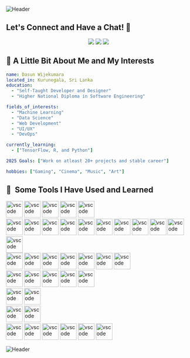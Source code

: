 ![Header](https://capsule-render.vercel.app/api?type=waving&height=250&color=gradient&text=Hello%20I'm%20Dasun)

## Let's Connect and Have a Chat! 💬  

<p align="center">
  <a href="https://www.linkedin.com/in/dasun-wijekumara/"><img src="https://img.icons8.com/ios-filled/50/0077B5/linkedin.png"/></a>
  <a href="https://dev.to/tharusha_wijekumara_e5d1f"><img src="https://img.icons8.com/windows/50/FFFFFF/dev.png"/></a>
  <a href="https://www.instagram.com/iitz36ixty/"><img src="https://img.icons8.com/ios-filled/50/E4405F/instagram-new.png"/></a>
</p>

## 📝 A Little Bit About Me and My Interests

```yaml
name: Dasun Wijekumara
located_in: Kurunegala, Sri Lanka
education:
  - "Self-Taught Developer and Designer"
  - "Higher National Diploma in Software Engineering"

fields_of_interests:
  - "Machine Learning"
  - "Data Science"
  - "Web Development"
  - "UI/UX"
  - "DevOps"

currently_learning:
  - ["TensorFlow, R, and Python"]

2025 Goals: ["Work on atleast 20+ projects and stable career"]

hobbies: ["Gaming", "Cinema", "Music", "Art"]
```
<h2> 🚀 &nbsp;Some Tools I Have Used and Learned</h2>
<p align="left">
<img src="https://cdn.jsdelivr.net/gh/devicons/devicon/icons/vscode/vscode-original.svg" alt="vscode" width="45" height="45"/>
<img src="https://cdn.jsdelivr.net/gh/devicons/devicon@latest/icons/visualstudio/visualstudio-original.svg" alt="vscode" width="45" height="45" />
<img src="https://cdn.jsdelivr.net/gh/devicons/devicon@latest/icons/eclipse/eclipse-original.svg" alt="vscode" width="45" height="45" />
<img src="https://cdn.jsdelivr.net/gh/devicons/devicon@latest/icons/intellij/intellij-original.svg" alt="vscode" width="45" height="45" />
<img src="https://cdn.jsdelivr.net/gh/devicons/devicon@latest/icons/pycharm/pycharm-original.svg" alt="vscode" width="45" height="45" />

</br>
<img src="https://cdn.jsdelivr.net/gh/devicons/devicon@latest/icons/arduino/arduino-original-wordmark.svg" alt="vscode" width="45" height="45" />
<img src="https://cdn.jsdelivr.net/gh/devicons/devicon@latest/icons/c/c-original.svg" alt="vscode" width="45" height="45" />
<img src="https://cdn.jsdelivr.net/gh/devicons/devicon@latest/icons/cplusplus/cplusplus-original.svg" alt="vscode" width="45" height="45" />
<img src="https://cdn.jsdelivr.net/gh/devicons/devicon@latest/icons/html5/html5-original.svg" alt="vscode" width="45" height="45" />
<img src="https://cdn.jsdelivr.net/gh/devicons/devicon@latest/icons/css3/css3-original.svg" alt="vscode" width="45" height="45" />
<img src="https://cdn.jsdelivr.net/gh/devicons/devicon@latest/icons/php/php-original.svg" alt="vscode" width="45" height="45" />
<img src="https://cdn.jsdelivr.net/gh/devicons/devicon@latest/icons/javascript/javascript-original.svg" alt="vscode" width="45" height="45" />
<img src="https://cdn.jsdelivr.net/gh/devicons/devicon@latest/icons/gradle/gradle-original.svg" alt="vscode" width="45" height="45" />
<img src="https://cdn.jsdelivr.net/gh/devicons/devicon@latest/icons/kotlin/kotlin-original.svg" alt="vscode" width="45" height="45" />
<img src="https://cdn.jsdelivr.net/gh/devicons/devicon@latest/icons/python/python-original.svg" alt="vscode" width="45" height="45" />
<img src="https://cdn.jsdelivr.net/gh/devicons/devicon@latest/icons/react/react-original.svg" alt="vscode" width="45" height="45" />

</br>
<img src="https://cdn.jsdelivr.net/gh/devicons/devicon@latest/icons/anaconda/anaconda-original.svg" alt="vscode" width="45" height="45" />
<img src="https://cdn.jsdelivr.net/gh/devicons/devicon@latest/icons/jupyter/jupyter-original-wordmark.svg" alt="vscode" width="45" height="45" />
<img src="https://cdn.jsdelivr.net/gh/devicons/devicon@latest/icons/scikitlearn/scikitlearn-original.svg" alt="vscode" width="45" height="45" />
<img src="https://cdn.jsdelivr.net/gh/devicons/devicon@latest/icons/pytorch/pytorch-original.svg" alt="vscode" width="45" height="45" />
<img src="https://cdn.jsdelivr.net/gh/devicons/devicon@latest/icons/tensorflow/tensorflow-original.svg" alt="vscode" width="45" height="45" />
<img src="https://cdn.jsdelivr.net/gh/devicons/devicon@latest/icons/pandas/pandas-original.svg" alt="vscode" width="45" height="45" />
<img src="https://cdn.jsdelivr.net/gh/devicons/devicon@latest/icons/flask/flask-original.svg" alt="vscode" width="45" height="45" />

</br>
<img src="https://cdn.jsdelivr.net/gh/devicons/devicon@latest/icons/azuresqldatabase/azuresqldatabase-original.svg" alt="vscode" width="45" height="45" />
<img src="https://cdn.jsdelivr.net/gh/devicons/devicon@latest/icons/firebase/firebase-original.svg" alt="vscode" width="45" height="45" />
<img src="https://cdn.jsdelivr.net/gh/devicons/devicon@latest/icons/mongodb/mongodb-original.svg" alt="vscode" width="45" height="45" />
<img src="https://cdn.jsdelivr.net/gh/devicons/devicon@latest/icons/mysql/mysql-original.svg" alt="vscode" width="45" height="45" />
<img src="https://cdn.jsdelivr.net/gh/devicons/devicon@latest/icons/sqlite/sqlite-original.svg" alt="vscode" width="45" height="45" />

</br>
<img src="https://cdn.jsdelivr.net/gh/devicons/devicon@latest/icons/figma/figma-original.svg" alt="vscode" width="45" height="45" />
<img src="https://cdn.jsdelivr.net/gh/devicons/devicon@latest/icons/xd/xd-original.svg" alt="vscode" width="45" height="45" />

</br>
<img src="https://cdn.jsdelivr.net/gh/devicons/devicon@latest/icons/git/git-original.svg" alt="vscode" width="45" height="45" />
<img src="https://cdn.jsdelivr.net/gh/devicons/devicon@latest/icons/docker/docker-plain.svg" alt="vscode" width="45" height="45" />

</br>
<img src="https://cdn.jsdelivr.net/gh/devicons/devicon@latest/icons/gitlab/gitlab-original.svg" alt="vscode" width="45" height="45" />
<img src="https://cdn.jsdelivr.net/gh/devicons/devicon@latest/icons/ifttt/ifttt-original.svg" alt="vscode" width="45" height="45" />

<img src="https://cdn.jsdelivr.net/gh/devicons/devicon@latest/icons/jira/jira-original.svg" alt="vscode" width="45" height="45" />

<img src="https://cdn.jsdelivr.net/gh/devicons/devicon@latest/icons/nodejs/nodejs-original.svg" alt="vscode" width="45" height="45" />
<img src="https://cdn.jsdelivr.net/gh/devicons/devicon@latest/icons/postman/postman-original.svg" alt="vscode" width="45" height="45" />
<img src="https://cdn.jsdelivr.net/gh/devicons/devicon@latest/icons/spring/spring-original.svg" alt="vscode" width="45" height="45" />                 
</p>

![Header](https://capsule-render.vercel.app/api?type=waving&height=150&color=gradient&section=footer)
